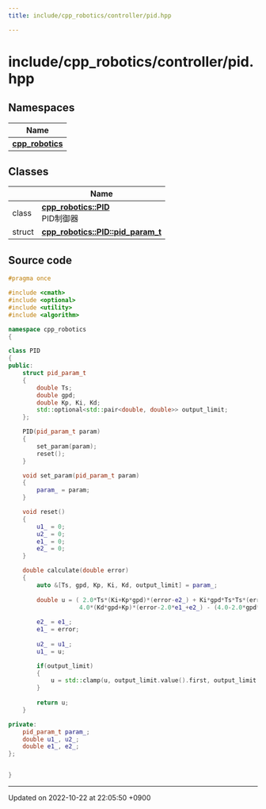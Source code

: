 ```yaml
---
title: include/cpp_robotics/controller/pid.hpp

---
```


# include/cpp_robotics/controller/pid.hpp



## Namespaces

| Name           |
| -------------- |
| **[cpp_robotics](/cpp_robotics/doxybook/Namespaces/namespacecpp__robotics/)**  |

## Classes

|                | Name           |
| -------------- | -------------- |
| class | **[cpp_robotics::PID](/cpp_robotics/doxybook/Classes/classcpp__robotics_1_1PID/)** <br>PID制御器  |
| struct | **[cpp_robotics::PID::pid_param_t](/cpp_robotics/doxybook/Classes/structcpp__robotics_1_1PID_1_1pid__param__t/)**  |




## Source code

```cpp
#pragma once

#include <cmath>
#include <optional>
#include <utility>
#include <algorithm>

namespace cpp_robotics
{

class PID
{
public:
    struct pid_param_t
    {
        double Ts;
        double gpd;
        double Kp, Ki, Kd;
        std::optional<std::pair<double, double>> output_limit;
    };

    PID(pid_param_t param)
    {
        set_param(param);
        reset();
    }

    void set_param(pid_param_t param)
    {
        param_ = param;
    }

    void reset()
    {
        u1_ = 0;
        u2_ = 0;
        e1_ = 0;
        e2_ = 0;
    }

    double calculate(double error)
    {
        auto &[Ts, gpd, Kp, Ki, Kd, output_limit] = param_;
        
        double u = ( 2.0*Ts*(Ki+Kp*gpd)*(error-e2_) + Ki*gpd*Ts*Ts*(error+2.0*e1_+e2_) +
                    4.0*(Kd*gpd+Kp)*(error-2.0*e1_+e2_) - (4.0-2.0*gpd*Ts)*u2_ + 8.0*u1_) / (4.0+2.0*gpd*Ts);
                    
        e2_ = e1_;
        e1_ = error;
        
        u2_ = u1_;
        u1_ = u;

        if(output_limit)
        {
            u = std::clamp(u, output_limit.value().first, output_limit.value().second);
        }
        
        return u;
    }

private:
    pid_param_t param_;
    double u1_, u2_;
    double e1_, e2_;
};


}
```


-------------------------------

Updated on 2022-10-22 at 22:05:50 +0900
